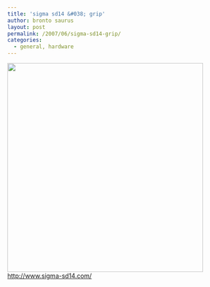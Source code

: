 ```yaml
---
title: 'sigma sd14 &#038; grip'
author: bronto saurus
layout: post
permalink: /2007/06/sigma-sd14-grip/
categories:
  - general, hardware
---
```

<img src="/images/sd14_sigma_with_grip.jpg" width="444" height="473" border="0" alt="" />  
<a href="http://www.sigma-sd14.com/" target="_blank" >http://www.sigma-sd14.com/</a>